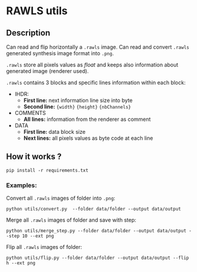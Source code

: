 # RAWLS utils

## Description

Can read and flip horizontally a `.rawls` image.
Can read and convert `.rawls` generated synthesis image format into `.png`.

`.rawls` store all pixels values as *float* and keeps also information about generated image (renderer used).

`.rawls` contains 3 blocks and specific lines information within each block:
- IHDR: 
    - **First line:** next information line size into byte
    - **Second line:** `{width}` `{height}` `{nbChannels}`
- COMMENTS
    - **All lines:** information from the renderer as comment
- DATA
    - **First line:** data block size
    - **Next lines:** all pixels values as byte code at each line

## How it works ?

```
pip install -r requirements.txt
```

### Examples:

Convert all `.rawls` images of folder into `.png`: 
```
python utils/convert.py  --folder data/folder --output data/output
```


Merge all `.rawls` images of folder and save with step:
```
python utils/merge_step.py --folder data/folder --output data/output --step 10 --ext png
```

Flip all `.rawls` images of folder:
```
python utils/flip.py --folder data/folder --output data/output --flip h --ext png
```